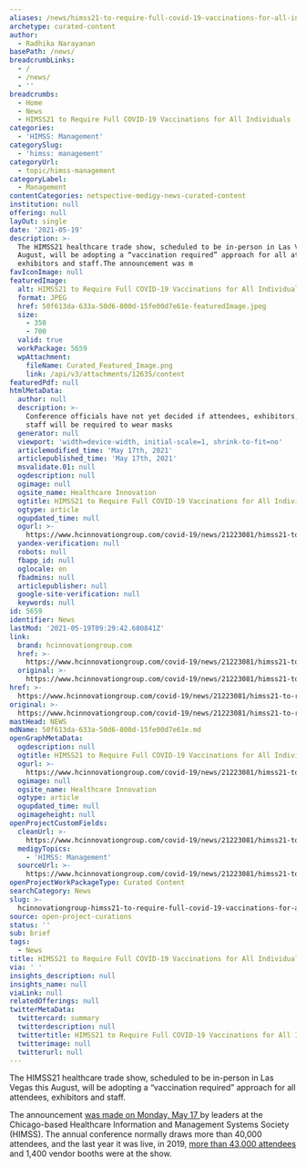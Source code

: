 ```yaml
---
aliases: /news/himss21-to-require-full-covid-19-vaccinations-for-all-individuals
archetype: curated-content
author:
  - Radhika Narayanan
basePath: /news/
breadcrumbLinks:
  - /
  - /news/
  - ''
breadcrumbs:
  - Home
  - News
  - HIMSS21 to Require Full COVID-19 Vaccinations for All Individuals
categories:
  - 'HIMSS: Management'
categorySlug:
  - 'himss: management'
categoryUrl:
  - topic/himss-management
categoryLabel:
  - Management
contentCategories: netspective-medigy-news-curated-content
institution: null
offering: null
layOut: single
date: '2021-05-19'
description: >-
  The HIMSS21 healthcare trade show, scheduled to be in-person in Las Vegas this
  August, will be adopting a “vaccination required” approach for all attendees,
  exhibitors and staff.The announcement was m
favIconImage: null
featuredImage:
  alt: HIMSS21 to Require Full COVID-19 Vaccinations for All Individuals
  format: JPEG
  href: 50f613da-633a-50d6-800d-15fe00d7e61e-featuredImage.jpeg
  size:
    - 350
    - 700
  valid: true
  workPackage: 5659
  wpAttachment:
    fileName: Curated_Featured_Image.png
    link: /api/v3/attachments/12635/content
featuredPdf: null
htmlMetaData:
  author: null
  description: >-
    Conference officials have not yet decided if attendees, exhibitors, and
    staff will be required to wear masks
  generator: null
  viewport: 'width=device-width, initial-scale=1, shrink-to-fit=no'
  articlemodified_time: 'May 17th, 2021'
  articlepublished_time: 'May 17th, 2021'
  msvalidate.01: null
  ogdescription: null
  ogimage: null
  ogsite_name: Healthcare Innovation
  ogtitle: HIMSS21 to Require Full COVID-19 Vaccinations for All Individuals
  ogtype: article
  ogupdated_time: null
  ogurl: >-
    https://www.hcinnovationgroup.com/covid-19/news/21223081/himss21-to-require-full-covid19-vaccinations-for-all-individuals
  yandex-verification: null
  robots: null
  fbapp_id: null
  oglocale: en
  fbadmins: null
  articlepublisher: null
  google-site-verification: null
  keywords: null
id: 5659
identifier: News
lastMod: '2021-05-19T09:29:42.680841Z'
link:
  brand: hcinnovationgroup.com
  href: >-
    https://www.hcinnovationgroup.com/covid-19/news/21223081/himss21-to-require-full-covid19-vaccinations-for-all-individuals
  original: >-
    https://www.hcinnovationgroup.com/covid-19/news/21223081/himss21-to-require-full-covid19-vaccinations-for-all-individuals
href: >-
  https://www.hcinnovationgroup.com/covid-19/news/21223081/himss21-to-require-full-covid19-vaccinations-for-all-individuals
original: >-
  https://www.hcinnovationgroup.com/covid-19/news/21223081/himss21-to-require-full-covid19-vaccinations-for-all-individuals
mastHead: NEWS
mdName: 50f613da-633a-50d6-800d-15fe00d7e61e.md
openGraphMetaData:
  ogdescription: null
  ogtitle: HIMSS21 to Require Full COVID-19 Vaccinations for All Individuals
  ogurl: >-
    https://www.hcinnovationgroup.com/covid-19/news/21223081/himss21-to-require-full-covid19-vaccinations-for-all-individuals
  ogimage: null
  ogsite_name: Healthcare Innovation
  ogtype: article
  ogupdated_time: null
  ogimageheight: null
openProjectCustomFields:
  cleanUrl: >-
    https://www.hcinnovationgroup.com/covid-19/news/21223081/himss21-to-require-full-covid19-vaccinations-for-all-individuals
  medigyTopics:
    - 'HIMSS: Management'
  sourceUrl: >-
    https://www.hcinnovationgroup.com/covid-19/news/21223081/himss21-to-require-full-covid19-vaccinations-for-all-individuals
openProjectWorkPackageType: Curated Content
searchCategory: News
slug: >-
  hcinnovationgroup-himss21-to-require-full-covid-19-vaccinations-for-all-individuals
source: open-project-curations
status: ''
sub: brief
tags:
  - News
title: HIMSS21 to Require Full COVID-19 Vaccinations for All Individuals
via: ' '
insights_description: null
insights_name: null
viaLink: null
relatedOfferings: null
twitterMetaData:
  twittercard: summary
  twitterdescription: null
  twittertitle: HIMSS21 to Require Full COVID-19 Vaccinations for All Individuals
  twitterimage: null
  twitterurl: null
---
```

<p>The HIMSS21 healthcare trade show, scheduled to be in-person in Las Vegas this August, will be adopting a “vaccination required” approach for all attendees, exhibitors and staff.</p><p>The announcement <a href="https://www.himss.org/global-conference/health-and-safety-hub">was made on Monday, May 17 </a>by leaders at the Chicago-based Healthcare Information and Management Systems Society (HIMSS). The annual conference normally draws more than 40,000 attendees, and the last year it was live, in 2019, <a href="https://www.hcinnovationgroup.com/policy-value-based-care/article/21073135/himss19-the-triumph-of-federal-policy-and-the-hurtling-highspeed-train-of-change">more than 43,000 attendees</a> and 1,400 vendor booths were at the show.</p>
